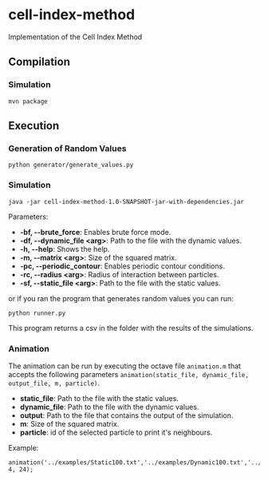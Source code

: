 # cell-index-method
Implementation of the Cell Index Method

## Compilation
### Simulation

```
mvn package
```

## Execution
### Generation of Random Values
```
python generator/generate_values.py
```
### Simulation

```
java -jar cell-index-method-1.0-SNAPSHOT-jar-with-dependencies.jar
```
Parameters:

* **-bf, --brute_force**: Enables brute force mode.
* **-df, --dynamic_file &lt;arg>**: Path to the file with the dynamic values.
* **-h, --help**: Shows the help.
* **-m, --matrix &lt;arg>**: Size of the squared matrix.
* **-pc, --periodic_contour**: Enables periodic contour conditions.
* **-rc, --radius &lt;arg>**: Radius of interaction between particles.
* **-sf, --static_file &lt;arg>**: Path to the file with the static values.

or if you ran the program that generates random values you can run:

```
python runner.py
``` 

This program returns a csv in the folder with the results of the simulations.

### Animation

The animation can be run by executing the octave file `animation.m` that
accepts the following parameters `animation(static_file, dynamic_file, output_file, m, particle)`.

* **static_file**: Path to the file with the static values.
* **dynamic_file**: Path to the file with the dynamic values.
* **output**: Path to the file that contains the output of the simulation.
* **m**: Size of the squared matrix.
* **particle**: id of the selected particle to print it's neighbours.

Example:
```
animation('../examples/Static100.txt','../examples/Dynamic100.txt','../out.data', 4, 24);
```
